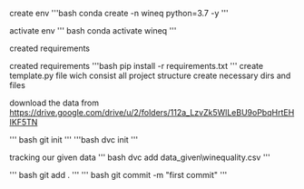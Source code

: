 create env
'''bash
 conda create -n wineq python=3.7 -y
 '''

 activate env
 ''' bash 
 conda activate wineq
 '''

 created requirements 

  created requirements 
  '''bash 
  pip install -r requirements.txt
  '''
  create template.py file wich consist all project structure
  create necessary dirs and files 

  download the data from 
  https://drive.google.com/drive/u/2/folders/112a_LzvZk5WlLeBU9oPbqHrtEHIKF5TN

''' bash 
  git init 
  '''
'''bash 
  dvc init 
  '''

tracking our given data 
  ''' bash 
  dvc add  data_given\winequality.csv
  ''' 

''' bash
 git add .
 '''
''' bash
 git commit -m "first commit"
 '''
 




